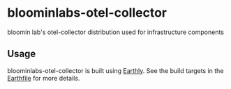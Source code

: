 # bloominlabs-otel-collector

bloomin lab's otel-collector distribution used for infrastructure components

## Usage

bloominlabs-otel-collector is built using [Earthly](https://docs.earthly.dev/).
See the build targets in the [Earthfile](./earthfile) for more details.
